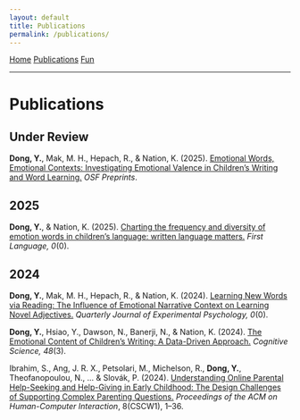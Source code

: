 ```yaml
---
layout: default
title: Publications
permalink: /publications/
---
```

<nav class="navbar">
  <a href="/">Home</a>
  <a href="/publications/">Publications</a>
  <a href="/fun/">Fun</a>
</nav>
<hr>

# Publications

## Under Review

**Dong, Y.**, Mak, M. H., Hepach, R., & Nation, K. (2025). [Emotional Words, Emotional Contexts: Investigating Emotional Valence in Children’s Writing and Word Learning.](https://osf.io/preprints/osf/jmq2y_v1) *OSF Preprints*.

## 2025

**Dong, Y.**, & Nation, K. (2025). [Charting the frequency and diversity of emotion words in children’s language: written language matters.](https://doi.org/10.1177/01427237251339788) *First Language, 0*(0).

## 2024

**Dong, Y.**, Mak, M. H., Hepach, R., & Nation, K. (2024). [Learning New Words via Reading: The Influence of Emotional Narrative Context on Learning Novel Adjectives.](https://journals.sagepub.com/doi/10.1177/17470218241308221) *Quarterly Journal of Experimental Psychology, 0*(0). 

**Dong, Y.**, Hsiao, Y., Dawson, N., Banerji, N., & Nation, K. (2024). [The Emotional Content of Children’s Writing: A Data-Driven Approach.](https://onlinelibrary.wiley.com/doi/10.1111/cogs.13423) *Cognitive Science, 48*(3). 

Ibrahim, S., Ang, J. R. X., Petsolari, M., Michelson, R., **Dong, Y.**, Theofanopoulou, N., ... & Slovák, P. (2024). [Understanding Online Parental Help-Seeking and Help-Giving in Early Childhood: The Design Challenges of Supporting Complex Parenting Questions.](https://kclpure.kcl.ac.uk/portal/en/publications/understanding-online-parental-help-seeking-and-help-giving-in-ear)  *Proceedings of the ACM on Human-Computer Interaction*, 8(CSCW1), 1–36.